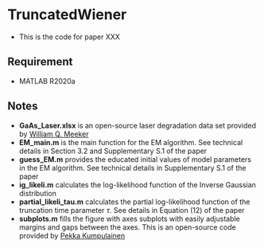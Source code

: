 # TruncatedWiener
- This is the code for paper XXX

## Requirement
- MATLAB R2020a

## Notes
- __GaAs_Laser.xlsx__ is an open-source laser degradation data set provided by [William Q. Meeker](https://www.wiley.com/en-us/Statistical+Methods+for+Reliability+Data,+2nd+Edition-p-9781118115459)
- __EM_main.m__ is the main function for the EM algorithm. See technical details in Section 3.2 and Supplementary S.1 of the paper
- __guess_EM.m__ provides the educated initial values of model parameters in the EM algorithm. See technical details in Supplementary S.1 of the paper
- __ig_likeli.m__ calculates the log-likelihood function of the Inverse Gaussian distribution
- __partial_likeli_tau.m__ calculates the partial log-likelihood function of the truncation time parameter $\tau$. See details in Equation (12) of the paper
- __subplots.m__ fills the figure with axes subplots with easily adjustable margins and gaps between the axes. This is an open-source code provided by [Pekka Kumpulainen](https://www.mathworks.com/matlabcentral/fileexchange/27991-tight_subplot-nh-nw-gap-marg_h-marg_w)
